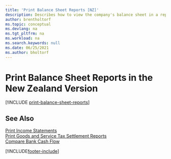 ```yaml
---
title: 'Print Balance Sheet Reports [NZ]'
description: Describes how to view the company's balance sheet in a report in the New Zealand version.
author: brentholtorf
ms.topic: conceptual
ms.devlang: na
ms.tgt_pltfrm: na
ms.workload: na
ms.search.keywords: null
ms.date: 06/25/2021
ms.author: bholtorf
---
```

# <a name="print-balance-sheet-reports-in-the-new-zealand-version"></a><a name="print-balance-sheet-reports-in-the-new-zealand-version"></a>Print Balance Sheet Reports in the New Zealand Version

[!INCLUDE [print-balance-sheet-reports](../includes/AUNZ/print-balance-sheet-reports.md)]

## <a name="see-also"></a><a name="see-also"></a>See Also

[Print Income Statements](how-to-print-income-statements.md)   
[Print Goods and Service Tax Settlement Reports](how-to-print-goods-and-service-tax-settlement-reports.md)   
[Compare Bank Cash Flow](how-to-compare-bank-cash-flow.md)

[!INCLUDE[footer-include](../../includes/footer-banner.md)]
